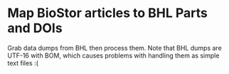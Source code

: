 # Map BioStor articles to BHL Parts and DOIs

Grab data dumps from BHL then process them. Note that BHL dumps are UTF-16 with BOM, which causes problems with handling them as simple text files :(
